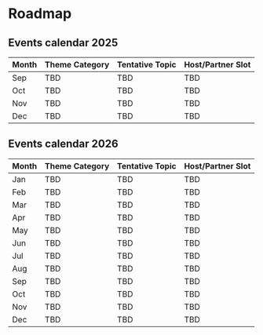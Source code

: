 # Roadmap


## Events calendar 2025

| Month   | Theme Category | Tentative Topic                                                        | Host/Partner Slot             |
|---------|----------------|------------------------------------------------------------------------|-------------------------------|
| Sep     | TBD            | TBD                                                                    | TBD                           |
| Oct     | TBD            | TBD                                                                    | TBD                           |
| Nov     | TBD            | TBD                                                                    | TBD                           |
| Dec     | TBD            | TBD                                                                    | TBD                           |


## Events calendar 2026

| Month   | Theme Category | Tentative Topic | Host/Partner Slot |
|---------|----------------|-----------------|-------------------|
| Jan     | TBD            | TBD             | TBD               |
| Feb     | TBD            | TBD             | TBD               |
| Mar     | TBD            | TBD             | TBD               |
| Apr     | TBD            | TBD             | TBD               |
| May     | TBD            | TBD             | TBD               |
| Jun     | TBD            | TBD             | TBD               |
| Jul     | TBD            | TBD             | TBD               |
| Aug     | TBD            | TBD             | TBD               |
| Sep     | TBD            | TBD             | TBD               |
| Oct     | TBD            | TBD             | TBD               |
| Nov     | TBD            | TBD             | TBD               |
| Dec     | TBD            | TBD             | TBD               |
